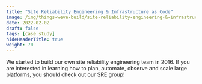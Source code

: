 ```yaml
---
title: "Site Reliability Engineering & Infrastructure as Code"
image: /img/things-weve-build/site-reliability-engineering-&-infrastructure-as-code_2.jpg.webp
date: 2022-02-02
draft: false
tags: [case study]
hideHeaderTitle: true
weight: 70
---
```


We started to build our own site reliability engineering team in 2016. If you are interested in learning how to plan, automate, observe and scale large platforms, you should check out our SRE group!